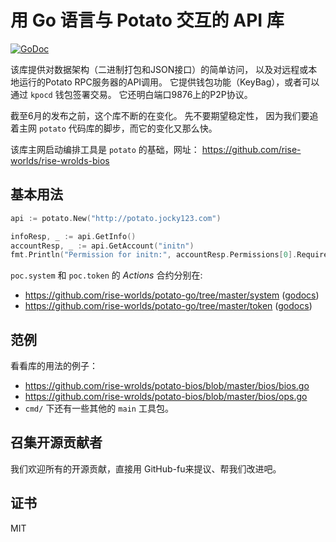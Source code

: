 用 Go 语言与 Potato 交互的 API 库
=========================

[![GoDoc](https://godoc.org/github.com/rise-worlds/potato-go?status.svg)](https://godoc.org/github.com/rise-worlds/potato-go)

该库提供对数据架构（二进制打包和JSON接口）的简单访问，
以及对远程或本地运行的Potato RPC服务器的API调用。 
它提供钱包功能（KeyBag），或者可以通过 `kpocd` 钱包签署交易。 
它还明白端口9876上的P2P协议。

截至6月的发布之前，这个库不断的在变化。 先不要期望稳定性，
因为我们要追着主网 `potato` 代码库的脚步，而它的变化又那么快。

该库主网启动编排工具是 `potato` 的基础，网址：
https://github.com/rise-worlds/rise-wrolds-bios

基本用法
-----------

```go
api := potato.New("http://potato.jocky123.com")

infoResp, _ := api.GetInfo()
accountResp, _ := api.GetAccount("initn")
fmt.Println("Permission for initn:", accountResp.Permissions[0].RequiredAuth.Keys)
```

`poc.system` 和 `poc.token` 的 _Actions_ 合约分别在:
* https://github.com/rise-worlds/potato-go/tree/master/system ([godocs](https://godoc.org/github.com/rise-worlds/potato-go/system))
* https://github.com/rise-worlds/potato-go/tree/master/token ([godocs](https://godoc.org/github.com/rise-worlds/potato-go/token))

范例
-------

看看库的用法的例子：

* https://github.com/rise-wrolds/potato-bios/blob/master/bios/bios.go
* https://github.com/rise-wrolds/potato-bios/blob/master/bios/ops.go
* `cmd/` 下还有一些其他的 `main` 工具包。

召集开源贡献者
------------

我们欢迎所有的开源贡献，直接用 GitHub-fu来提议、帮我们改进吧。

证书
-------

MIT
